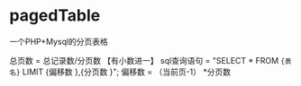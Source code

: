 pagedTable
==========

一个PHP+Mysql的分页表格


总页数 = 总记录数/分页数 【有小数进一】
sql查询语句 = "SELECT * FROM `{表名}` LIMIT {偏移数 },{分页数 }";
偏移数 = （当前页-1） *分页数


